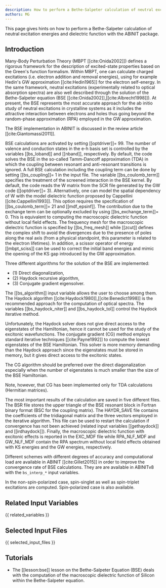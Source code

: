 ```yaml
---
description: How to perform a Bethe-Salpeter calculation of neutral excitation energies and dielectric function
authors: MG
---
```

<!--- This is the source file for this topics. Can be edited. -->

This page gives hints on how to perform a Bethe-Salpeter calculation of neutral excitation energies and
dielectric function with the ABINIT package.

## Introduction

Many-Body Perturbation Theory (MBPT [[cite:Onida2002]]) defines a rigorous
framework for the description of excited-state properties based on the Green's
function formalism. Within MBPT, one can calculate charged excitations (i.e.
electron addition and removal energies), using for example Hedin's GW
approximation [[cite:Hedin1965]] for the electron self-energy. In the same
framework, neutral excitations (experimentally related to optical absorption
spectra) are also well described through the solution of the Bethe-Salpeter
equation (BSE [[cite:Onida2002]],[[cite:Albrecht1998]]). At present, the BSE
represents the most accurate approach for the ab initio study of neutral
excitations in crystalline systems as it includes the attractive interaction
between electrons and holes thus going beyond the random-phase approximation
(RPA) employed in the GW approximation.

The BSE implementation in ABINIT is discussed in the review article [[cite:Giantomassi2011]].

BSE calculations are activated by setting [[optdriver]]= 99. The number of
valence and conduction states in the e-h basis set is controlled by the
variables [[bs_loband]] and [[nband]], respectively. By default, the code
solves the BSE in the so-called Tamm-Dancoff approximation (TDA) in which the
coupling between resonant and anti-resonant transitions is ignored. A full BSE
calculation including the coupling term can be done by setting
[[bs_coupling]]= 1 in the input file. The variable [[bs_coulomb_term]]
specifies the treatment of the screened interaction in the BSE kernel. By
default, the code reads the W matrix from the SCR file generated by the GW
code ([[optdriver]]= 3). Alternatively, one can model the spatial dependency
of W with the model dielectric function proposed by Cappellini
[[cite:Cappellini1993]]. This option requires the specification of
[[bs_coulomb_term]]= 21 and [[mdf_epsinf]]. The contribution due to the
exchange term can be optionally excluded by using [[bs_exchange_term]]= 0.
This is equivalent to computing the macroscopic dielectric function without
local field effects. The frequency mesh for the macroscopic dielectric
function is specified by [[bs_freq_mesh]] while [[zcut]] defines the complex
shift to avoid the divergences due to the presence of poles along the real
axis (from a physical standpoint, this parameter is related to the electron
lifetimes). In addition, a scissor operator of energy [[mbpt_sciss]] can be
used to correct the initial band energies and mimic the opening of the KS gap
introduced by the GW approximation.

Three different algorithms for the solution of the BSE are implemented:

* (1) Direct diagonalization,
* (2) Haydock recursive algorithm,
* (3) Conjugate gradient eigensolver.

The [[bs_algorithm]] input variable allows the user to choose among them. The
Haydock algorithm [[cite:Haydock1980]],[[cite:Benedict1998]] is the
recommended approach for the computation of optical spectra. The variables
[[bs_haydock_niter]] and [[bs_haydock_tol]] control the Haydock iterative method.

Unfortunately, the Haydock solver does not give direct access to the
eigenstates of the Hamiltonian, hence it cannot be used for the study of the
excitonic wavefunctions. The conjugate gradient (CG) method employs standard
iterative techniques [[cite:Payne1992]] to compute the lowest eigenstates of
the BSE Hamiltonian. This solver is more memory demanding than the Haydock
approach since the eigenstates must be stored in memory, but it gives direct
access to the excitonic states.

The CG algorithm should be preferred over the direct diagonalization
especially when the number of eigenstates is much smaller than the size of the
BSE Hamiltonian.

Note, however, that CG has been implemented only for TDA calculations
(Hermitian matrices).

The most important results of the calculation are saved in five different
files. The BSR file stores the upper triangle of the BSE resonant block in
Fortran binary format (BSC for the coupling matrix). The HAYDR_SAVE file
contains the coefficients of the tridiagonal matrix and the three vectors
employed in the iterative algorithm. This file can be used to restart the
calculation if convergence has not been achieved (related input variables
[[gethaydock]] and [[irdhaydock]]). Finally, the macroscopic dielectric
function with excitonic effects is reported in the EXC_MDF file while
RPA_NLF_MDF and GW_NLF_MDF contain the RPA spectrum without local field
effects obtained with KS energies and the GW energies, respectively.

Different schemes with different degrees of accuracy and computational load
are available in ABINIT [[cite:Gillet2015]] in order to improve the
convergence rate of BSE calculations. They are are available in ABINITv8 with
the `bs_interp_*` input variables.

In the non-spin-polarized case, spin-singlet as well as spin-triplet
excitations are computed. Spin-polarized case is also available.


## Related Input Variables

{{ related_variables }}

## Selected Input Files

{{ selected_input_files }}

## Tutorials

* The [[lesson:bse]] lesson on the Bethe-Salpeter Equation (BSE) deals with the computation 
of the macroscopic dielectric function of Silicon within the Bethe-Salpeter equation. 

